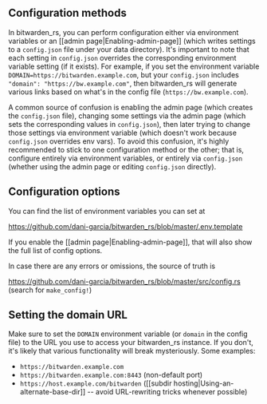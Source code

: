 ## Configuration methods

In bitwarden_rs, you can perform configuration either via environment variables or an [[admin page|Enabling-admin-page]] (which writes settings to a `config.json` file under your data directory). It's important to note that each setting in `config.json` overrides the corresponding environment variable setting (if it exists). For example, if you set the environment variable `DOMAIN=https://bitwarden.example.com`, but your `config.json` includes `"domain": "https://bw.example.com"`, then bitwarden_rs will generate various links based on what's in the config file (`https://bw.example.com`).

A common source of confusion is enabling the admin page (which creates the `config.json` file), changing some settings via the admin page (which sets the corresponding values in `config.json`), then later trying to change those settings via environment variable (which doesn't work because `config.json` overrides env vars). To avoid this confusion, it's highly recommended to stick to one configuration method or the other; that is, configure entirely via environment variables, or entirely via `config.json` (whether using the admin page or editing `config.json` directly).

## Configuration options

You can find the list of environment variables you can set at

https://github.com/dani-garcia/bitwarden_rs/blob/master/.env.template

If you enable the [[admin page|Enabling-admin-page]], that will also show the full list of config options.

In case there are any errors or omissions, the source of truth is

https://github.com/dani-garcia/bitwarden_rs/blob/master/src/config.rs (search for `make_config!`)

## Setting the domain URL

Make sure to set the `DOMAIN` environment variable (or `domain` in the config file) to the URL you use to access your bitwarden_rs instance. If you don't, it's likely that various functionality will break mysteriously. Some examples:

* `https://bitwarden.example.com`
* `https://bitwarden.example.com:8443` (non-default port)
* `https://host.example.com/bitwarden` ([[subdir hosting|Using-an-alternate-base-dir]] -- avoid URL-rewriting tricks whenever possible)